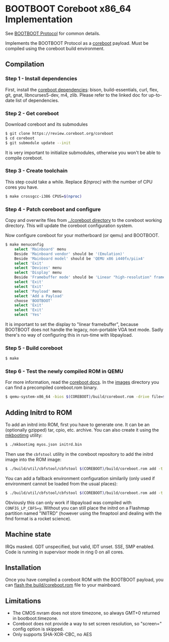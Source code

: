 BOOTBOOT Coreboot x86_64 Implementation
=======================================

See [BOOTBOOT Protocol](https://gitlab.com/bztsrc/bootboot) for common details.

Implements the BOOTBOOT Protocol as a [coreboot](https://coreboot.org) payload.
Must be compiled using the coreboot build environment.

Compilation
-----------

### Step 1 - Install dependencies

First, install the [coreboot dependencies](https://doc.coreboot.org/tutorial/part1.html): bison, build-essentials, curl,
flex, git, gnat, libncurses5-dev, m4, zlib. Please refer to the linked doc for up-to-date list of dependencies.

### Step 2 - Get coreboot

Download coreboot and its submodules
```sh
$ git clone https://review.coreboot.org/coreboot
$ cd coreboot
$ git submodule update --init
```
It is very important to initialize submodules, otherwise you won't be able to compile coreboot.

### Step 3 - Create toolchain

This step could take a while. Replace *$(nproc)* with the number of CPU cores you have.
```sh
$ make crossgcc-i386 CPUS=$(nproc)
```

### Step 4 - Patch coreboot and configure

Copy and overwrite files from [../coreboot directory](https://gitlab.com/bztsrc/bootboot/tree/master/coreboot) to the
coreboot working directory. This will update the coreboot configuration system.

Now configure coreboot for your motherboard (or qemu) and BOOTBOOT.
```sh
$ make menuconfig
    select 'Mainboard' menu
    Beside 'Mainboard vendor' should be '(Emulation)'
    Beside 'Mainboard model' should be 'QEMU x86 i440fx/piix4'
    select 'Exit'
    select 'Devices' menu
    select 'Display' menu
    Beside 'Framebuffer mode' should be 'Linear "high-resolution" framebuffer'
    select 'Exit'
    select 'Exit'
    select 'Payload' menu
    select 'Add a Payload'
    choose 'BOOTBOOT'
    select 'Exit'
    select 'Exit'
    select 'Yes'
```
It is important to set the display to "linear framebuffer", because BOOTBOOT does not handle the legacy, non-portable VGA
text mode. Sadly there's no way of configuring this in run-time with libpayload.

### Step 5 - Build coreboot

```sh
$ make
```

### Step 6 - Test the newly compiled ROM in QEMU

For more information, read the [coreboot docs](https://doc.coreboot.org/mainboard/emulation/qemu-i440fx.html). In the
[images](https://gitlab.com/bztsrc/bootboot/tree/master/images) directory you can find a precompiled coreboot.rom binary.
```sh
$ qemu-system-x86_64 -bios $(COREBOOT)/build/coreboot.rom -drive file=$(BOOTBOOT)/images/disk-x86.img,format=raw -serial stdio
```

Adding Initrd to ROM
--------------------

To add an initrd into ROM, first you have to generate one. It can be an (optionally gzipped) tar, cpio, etc. archive. You can
also create it using the [mkbootimg](https://gitlab.com/bztsrc/bootboot/tree/master/mkbootimg) utility:
```sh
$ ./mkbootimg myos.json initrd.bin
```
Then use the `cbfstool` utility in the coreboot repository to add the initrd image into the ROM image:
```sh
$ ./build/util/cbfstool/cbfstool $(COREBOOT)/build/coreboot.rom add -t raw -f $(BOOTBOOT)/initrd.bin -n bootboot/initrd
```
You can add a fallback environment configuration similarily (only used if environment cannot be loaded from the usual places):
```sh
$ ./build/util/cbfstool/cbfstool $(COREBOOT)/build/coreboot.rom add -t raw -f environment.txt -n bootboot/config
```
Obviously this can only work if libpayload was compiled with `CONFIG_LP_CBFS=y`. Without you can still place the initrd on
a Flashmap partition named "INITRD" (however using the fmaptool and dealing with the fmd format is a rocket science).

Machine state
-------------

IRQs masked. GDT unspecified, but valid, IDT unset. SSE, SMP enabled. Code is running in supervisor mode in ring 0 on all cores.

Installation
------------

Once you have compiled a coreboot ROM with the BOOTBOOT payload, you can
[flash the build/coreboot.rom](https://doc.coreboot.org/flash_tutorial/index.html) file to your mainboard.

Limitations
-----------

 - The CMOS nvram does not store timezone, so always GMT+0 returned in bootboot.timezone.
 - Coreboot does not provide a way to set screen resolution, so "screen=" config option is skipped.
 - Only supports SHA-XOR-CBC, no AES
